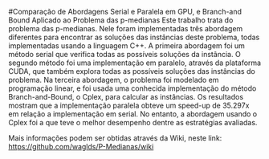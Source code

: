 #Comparação de Abordagens Serial e Paralela em GPU, e Branch-and Bound Aplicado ao Problema das p-medianas
Este trabalho trata do problema das p-medianas. Nele foram implementadas três abordagem diferentes para encontrar as soluções das instâncias deste problema, todas implementadas usando a linguagem C++. A primeira abordagem foi um método serial que verifica todas as possíveis soluções da instância. O segundo método foi uma implementação em paralelo, através da plataforma CUDA, que também explora todas as possíveis soluções das instâncias do problema. Na terceira abordagem, o problema foi modelado em programação linear, e foi usada uma conhecida implementação do método Branch-and-Bound, o Cplex, para calcular as instâncias. Os resultados mostram que a implementação paralela obteve um speed-up de 35.297x em relação a implementação em serial. No entanto, a abordagem usando o Cplex foi a que teve o melhor desempenho dentre as estratégias avaliadas.

Mais informações podem ser obtidas através da Wiki, neste link: https://github.com/waglds/P-Medianas/wiki
